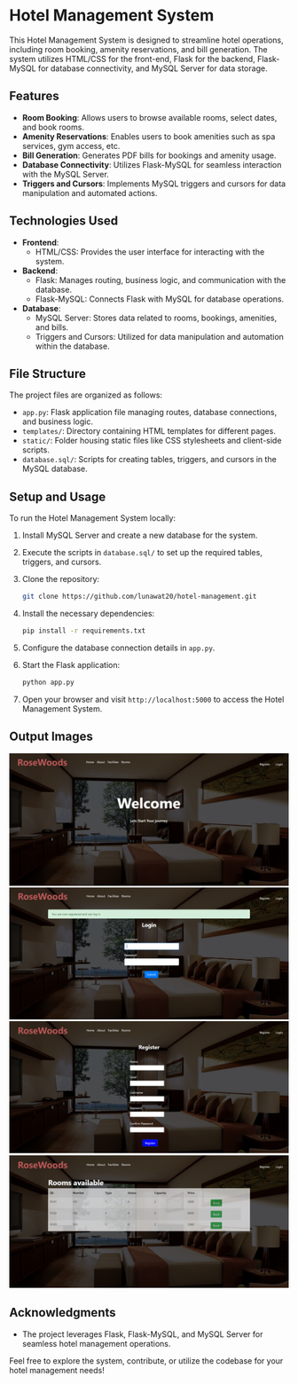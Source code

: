# Hotel Management System

This Hotel Management System is designed to streamline hotel operations, including room booking, amenity reservations, and bill generation. The system utilizes HTML/CSS for the front-end, Flask for the backend, Flask-MySQL for database connectivity, and MySQL Server for data storage.

## Features

- **Room Booking**: Allows users to browse available rooms, select dates, and book rooms.
- **Amenity Reservations**: Enables users to book amenities such as spa services, gym access, etc.
- **Bill Generation**: Generates PDF bills for bookings and amenity usage.
- **Database Connectivity**: Utilizes Flask-MySQL for seamless interaction with the MySQL Server.
- **Triggers and Cursors**: Implements MySQL triggers and cursors for data manipulation and automated actions.

## Technologies Used

- **Frontend**:
  - HTML/CSS: Provides the user interface for interacting with the system.
- **Backend**:
  - Flask: Manages routing, business logic, and communication with the database.
  - Flask-MySQL: Connects Flask with MySQL for database operations.
- **Database**:
  - MySQL Server: Stores data related to rooms, bookings, amenities, and bills.
  - Triggers and Cursors: Utilized for data manipulation and automation within the database.

## File Structure

The project files are organized as follows:

- `app.py`: Flask application file managing routes, database connections, and business logic.
- `templates/`: Directory containing HTML templates for different pages.
- `static/`: Folder housing static files like CSS stylesheets and client-side scripts.
- `database.sql/`: Scripts for creating tables, triggers, and cursors in the MySQL database.

## Setup and Usage

To run the Hotel Management System locally:

1. Install MySQL Server and create a new database for the system.
2. Execute the scripts in `database.sql/` to set up the required tables, triggers, and cursors.
3. Clone the repository:

    ```bash
    git clone https://github.com/lunawat20/hotel-management.git
    ```

4. Install the necessary dependencies:

    ```bash
    pip install -r requirements.txt
    ```

5. Configure the database connection details in `app.py`.
6. Start the Flask application:

    ```bash
    python app.py
    ```

7. Open your browser and visit `http://localhost:5000` to access the Hotel Management System.

## Output Images

![Home Page](images/home_page.png)
![Login Page](images/login.png)
![Register Page](images/register.png)
![Rooms Page](images/rooms.png)

## Acknowledgments

- The project leverages Flask, Flask-MySQL, and MySQL Server for seamless hotel management operations.

Feel free to explore the system, contribute, or utilize the codebase for your hotel management needs!


